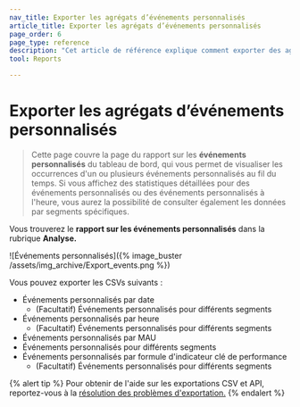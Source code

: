 ```yaml
---
nav_title: Exporter les agrégats d’événements personnalisés
article_title: Exporter les agrégats d’événements personnalisés
page_order: 6
page_type: reference
description: "Cet article de référence explique comment exporter des agrégats de données d’événements personnalisés."
tool: Reports

---
```


# Exporter les agrégats d’événements personnalisés

> Cette page couvre la page du rapport sur les **événements personnalisés** du tableau de bord, qui vous permet de visualiser les occurrences d'un ou plusieurs événements personnalisés au fil du temps. Si vous affichez des statistiques détaillées pour des événements personnalisés ou des événements personnalisés à l'heure, vous aurez la possibilité de consulter également les données par segments spécifiques.

Vous trouverez le **rapport sur les événements personnalisés** dans la rubrique **Analyse.**

![Événements personnalisés]({% image_buster /assets/img_archive/Export_events.png %})

Vous pouvez exporter les CSVs suivants :

- Événements personnalisés par date
    - (Facultatif) Événements personnalisés pour différents segments
- Événements personnalisés par heure
    - (Facultatif) Événements personnalisés pour différents segments
- Événements personnalisés par MAU
- Événements personnalisés pour différents segments
- Événements personnalisés par formule d'indicateur clé de performance
    - (Facultatif) Événements personnalisés pour différents segments

{% alert tip %}
Pour obtenir de l'aide sur les exportations CSV et API, reportez-vous à la [résolution des problèmes d'exportation.]({{site.baseurl}}/user_guide/data/export_braze_data/export_troubleshooting/)
{% endalert %}

